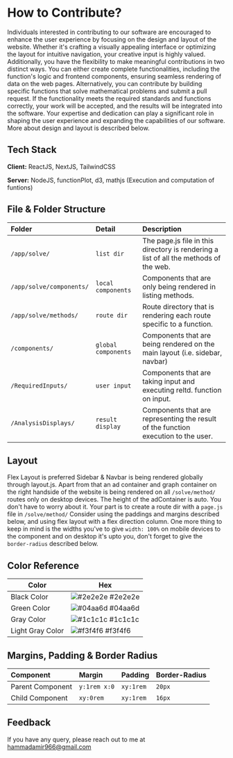 # How to Contribute?

Individuals interested in contributing to our software are encouraged to enhance the user experience by focusing on the design and layout of the website. Whether it's crafting a visually appealing interface or optimizing the layout for intuitive navigation, your creative input is highly valued. Additionally, you have the flexibility to make meaningful contributions in two distinct ways. You can either create complete functionalities, including the function's logic and frontend components, ensuring seamless rendering of data on the web pages. Alternatively, you can contribute by building specific functions that solve mathematical problems and submit a pull request. If the functionality meets the required standards and functions correctly, your work will be accepted, and the results will be integrated into the software. Your expertise and dedication can play a significant role in shaping the user experience and expanding the capabilities of our software.
More about design and layout is described below.

## Tech Stack

**Client:** ReactJS, NextJS, TailwindCSS

**Server:** NodeJS, functionPlot, d3, mathjs (Execution and computation of funtions)

## File & Folder Structure

| Folder                   | Detail              | Description                                                                           |
| :----------------------- | :------------------ | :------------------------------------------------------------------------------------ |
| `/app/solve/`            | `list dir`          | The page.js file in this directory is rendering a list of all the methods of the web. |
| `/app/solve/components/` | `local components`  | Components that are only being rendered in listing methods.                           |
| `/app/solve/methods/`    | `route dir`         | Route directory that is rendering each route specific to a function.                  |
| `/components/`           | `global components` | Components that are being rendered on the main layout (i.e. sidebar, navbar)          |
| `/RequiredInputs/`       | `user input`        | Components that are taking input and executing reltd. function on input.              |
| `/AnalysisDisplays/`     | `result display`    | Components that are representing the result of the function execution to the user.    |

## Layout

Flex Layout is preferred Sidebar & Navbar is being rendered globally through layout.js. Apart from that an ad container and graph container on the right handside of the website is being rendered on all `/solve/method/` routes only on desktop devices. The height of the adContainer is auto. You don't have to worry about it. Your part is to create a route dir with a `page.js` file in `/solve/method/` Consider using the paddings and margins described below, and using flex layout with a flex direction column. One more thing to keep in mind is the widths you've to give `width: 100%` on mobile devices to the component and on desktop it's upto you, don't forget to give the `border-radius` described below.

## Color Reference

| Color            | Hex                                                              |
| ---------------- | ---------------------------------------------------------------- |
| Black Color      | ![#2e2e2e](https://via.placeholder.com/10/2e2e2e?text=+) #2e2e2e |
| Green Color      | ![#04aa6d](https://via.placeholder.com/10/04aa6d?text=+) #04aa6d |
| Gray Color       | ![#1c1c1c](https://via.placeholder.com/10/1c1c1c?text=+) #1c1c1c |
| Light Gray Color | ![#f3f4f6](https://via.placeholder.com/10/f3f4f6?text=+) #f3f4f6 |

## Margins, Padding & Border Radius

| Component        | Margin       | Padding   | Border-Radius |
| :--------------- | :----------- | :-------- | :------------ |
| Parent Component | `y:1rem x:0` | `xy:1rem` | `20px`        |
| Child Component  | `xy:0rem`    | `xy:1rem` | `16px`        |

## Feedback

If you have any query, please reach out to me at hammadamir966@gmail.com
